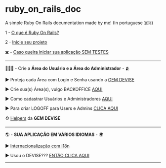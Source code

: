 # ruby_on_rails_doc

A simple Ruby On Rails documentation made by me! (In portuguese 🇧🇷)

1 - [O que é Ruby On Rails?](https://github.com/LeticiaBibiano/ruby_on_rails_doc/blob/main/o_que_e.md) 

2 - [Inicie seu projeto](https://github.com/LeticiaBibiano/ruby_on_rails_doc/blob/main/iniciando_um_projeto.md)

✖️ - [Caso queira iniciar sua aplicação SEM TESTES](https://github.com/LeticiaBibiano/ruby_on_rails_doc/blob/main/desabilitando_testes.md)

---

🧑‍🤝‍🧑 - Crie a **Área do Usuário e a Área do Administrador** - 🫂 

   ▶️ Proteja cada Área com Login e Senha usando a [GEM DEVISE](https://github.com/LeticiaBibiano/ruby_on_rails_doc/blob/main/gem_devise.md)
   
   ▶️ Crie sua(s) Área(s), vulgo BACKOFFICE [AQUI](https://github.com/LeticiaBibiano/ruby_on_rails_doc/blob/main/backoffice.md)
   
   ▶️ Como cadastrar Usuários e Administradores [AQUI](https://github.com/LeticiaBibiano/ruby_on_rails_doc/blob/main/usuario_admin_padrao.md)
   
   ▶️ Para criar LOGOFF para Users e Admins [CLICA AQUI](https://github.com/LeticiaBibiano/ruby_on_rails_doc/blob/main/logoff_devise.md)
   
   ⛑️ [Helpers](https://github.com/LeticiaBibiano/ruby_on_rails_doc/blob/main/helpers_devise.md) da **GEM DEVISE**
   
---

🌎 - **SUA APLICAÇ󠁮󠁧󠁿ÃO EM VÁRIOS IDIOMAS** - 🌍

   ▶️ [Internacionalização com i18n](https://github.com/LeticiaBibiano/ruby_on_rails_doc/blob/main/i18n.md)

   ▶️ Usou o DEVISE??? [ENTÃO CLICA AQUI](https://github.com/LeticiaBibiano/ruby_on_rails_doc/blob/main/i18n_devise.md)
   
---
